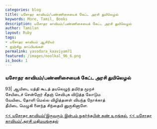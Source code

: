 ```yaml
---  
categories: blog  
title: யசோதர காவியம்/பண்ணிசையைக் கேட்ட அரசி துயிலெழல்
keywords: More, Tamil, Books  
description: யசோதர காவியம்/பண்ணிசையைக் கேட்ட அரசி துயிலெழல்
author: Tamilan  
layout: Ruby  
tags:     
- யசோதர காவியம் ஆசிரியர்
- ஐஞ்சிறு காப்பியங்கள்
permalink: yasodara_kaaviyam71  
featured: /images/noolkal_96_6.png  
is_book: 1
---  
```



### யசோதர காவியம்/பண்ணிசையைக் கேட்ட அரசி துயிலெழல்

93| ஆயிடை யத்தி கூடத் தயலெழுந் தமிர்த மூறச்  
சேயிடைச் சென்றோர் கீதஞ் செவிபுக விடுத்த லோடும  
வேயிடை தோளி மெல்ல விழித்தனள் வியந்த நோக்காத்  
தீயிடை மெழுகி னைந்த சிந்தையி னுருகினாளே.

[<< யசோதர காவியம்/இருவரும் இன்பம் நுகர்ந்தபின் கண் உறங்கல்.](yasodara_kaaviyam70) [<< யசோதர காவியம்/அரசி மதிமயங்குதல்](yasodara_kaaviyam72)


